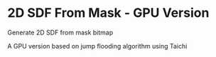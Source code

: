 # 2D SDF From Mask - GPU Version
Generate 2D SDF from mask bitmap

A GPU version based on jump flooding algorithm using Taichi
